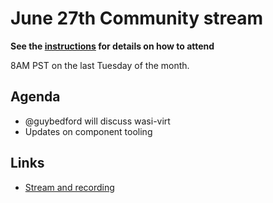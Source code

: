 # June 27th Community stream

**See the [instructions](../README.md) for details on how to attend**

8AM PST on the last Tuesday of the month.

## Agenda

- @guybedford will discuss wasi-virt
- Updates on component tooling

## Links

- [Stream and recording](https://www.youtube.com/watch?v=hbZK-8pEjFQ)
